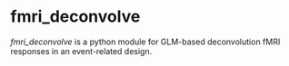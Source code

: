 # fmri_deconvolve

*fmri_deconvolve* is a python module for GLM-based deconvolution fMRI responses in an event-related design.
